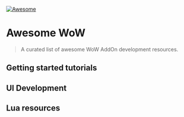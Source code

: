 [![Awesome](https://awesome.re/badge-flat.svg)](https://awesome.re)

# Awesome WoW

> A curated list of awesome WoW AddOn development resources.

## Getting started tutorials

## UI Development

## Lua resources
